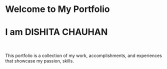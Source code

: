 # Welcome to My Portfolio
<H1>I am DISHITA CHAUHAN</H1>
<BR>
<P>This portfolio is a collection of my work, accomplishments, and experiences that showcase my passion, skills.</P>
<br>
